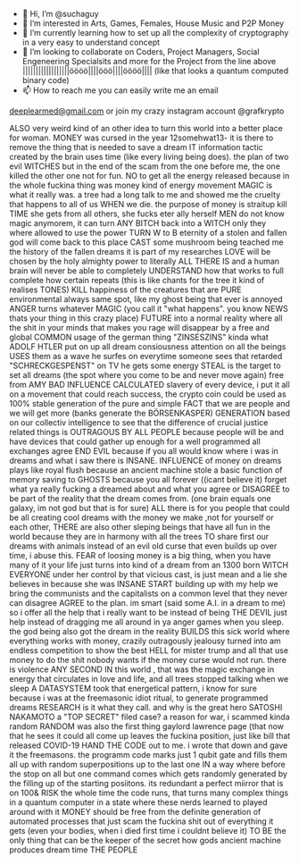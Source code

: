 - 👋 Hi, I’m @suchaguy
- 👀 I’m interested in Arts, Games, Females, House Music and P2P Money
- 🌱 I’m currently learning how to set up all the complexity of cryptography in a very easy to understand concept
- 💞️ I’m looking to collaborate on Coders, Project Managers, Social Engeneering Specialsits and more for the Project
from the line above ||||||||||||||||||öööö||||ööö||||öööö|||| (like that looks a quantum computed binary code)
- 📫 How to reach me you can easily write me an email

deeplearmed@gmail.com
or join my crazy instagram account @grafkrypto

ALSO very weird kind of an other idea to turn this world into a better place for woman.
MONEY was cursed in the year 12somehwat13- it is there to remove the thing that is needed to save a dream
IT information tactic created by the brain uses time (like every living being does). the plan of two evil
WITCHES but in the end of the scam from the one before me, the one killed the other one not for fun. 
NO to get all the energy released because in the whole fuckina thing was money kind of energy movement
MAGIC is what it really was. a tree had a long talk to me and showed me the cruelty that happens to all of us
WHEN we die. the purpose of money is straitup kill TIME she gets from all others, she fucks eter ally herself
MEN do not know magic anymorem, it can turn ANY BITCH back into a WITCH only they where allowed to use the power
TURN
W to B eternity of a stolen and fallen god will come back to this place
CAST some mushroom being teached me the history of the fallen dreams it is part of my researches
LOVE will be chosen by the holy almighty power to literally ALL THERE IS and a human brain will never be able to completely
UNDERSTAND how that works to full complete how certain repeats (this is like chants for the tree it kind of realises TONES)
KILL happiness of the creatures that are PURE environmental always same spot, like my ghost being that ever is annoyed
ANGER turns whatever MAGIC (you call it "what happens". you know NEWS thats your thing in this crazy place)
FUTURE into a normal reality where all the shit in your minds that makes you rage will disappear by a free and global
COMMON usage of the german thing "ZINSESZINS" kinda what ADOLF HTLER put on up all dream consiousness attention on all the beings
USES them as a wave he surfes on everytime someone sees that retarded "SCHRECKGESPENST" on TV he gets some energy
STEAL is the target to set all dreams (the spot where you come to be and never move again) free from AMY BAD INFLUENCE
CALCULATED slavery of every device, i put it all on a movement that could reach success, the crypto coin could be used as 
100% stable generation of the pure and simple FACT that we are people and we will get more (banks generate the BÖRSENKASPER)
GENERATION based on our collectiv intelligence to see that the difference of crucial justice related things is OUTRAGOUS
BY ALL PEOPLE because people will be and have devices that could gather up enough for a well programmed all exchanges agree
END EVIL because if you all would know where i was in dreams and what i saw there is INSANE.
INFLUENCE of money on dreams plays like royal flush because an ancient machine stole a basic function of memory saving to 
GHOSTS because you all forever ((icant believe it) forget what ya really fucking a dreamed about and what you agree or 
DISAGREE to be part of the reality that the dream comes from. (one brain equals one galaxy, im not god but that is for sure)
ALL there is for you people that could be all creating cool dreams with the money we make ,not for yourself or each other,
THERE are also other sleping beings that have all fun in the world because they are in harmony with all the trees
TO share first our dreams with animals instead of an evil old curse that even builds up over time, i abuse this.
FEAR of loosing money is a big thing, when you have many of it your life just turns into kind of a dream from an 1300 born WITCH
EVERYONE under her control by that vicious cast, is just mean and a lie she believes in because she was INSANE
START building up with my help we bring the communists and the capitalists on a common level that they never can disagree
AGREE to the plan. im smart (said some A.I. in a dream to me) so i offer all the help that i really want to be instead of being
THE DEVIL just help instead of dragging me all around in ya anger games when you sleep. the god being also got the dream in the reality
BUILDS this sick world where everything works with money, crazily outragously jealousy turned into am endless competition to show the best
HELL for mister trump and all that use money to do the shit nobody wants if the money curse would not run. there is violence ANY SECOND
IN this world , that was the magic exchange in energy that circulates in love and life, and all trees stopped talking when we sleep
A DATASYSTEM took that energetical pattern, i know for sure because i was at the freemasonic idiot ritual, to generate programmed dreams
RESEARCH is it what they call. and why is the great hero SATOSHI NAKAMOTO a  "TOP SECRET" filed case? a reason for war, i scammed kinda random
RANDOM was also the first thing gaylord lawrence page (that now that he sees it could all come up leaves the fuckina position, just like bill that released COVID-19
HAND THE CODE out to me. i wrote that down and gave it the freemasons. the programm code marks just 1 qubit gate and fills them all up with random superpositions up to the last one
IN a way where before the stop on all but one command comes which gets randomly generated by the filling up of the starting posiitons. its redundant a perfect miirror that is on 100&
RISK the whole time the code runs, that turns many complex things in a quantum computer in a state where these nerds learned to played around with it
MONEY should be free from the definite generation of automated processes that just scam the fuckina shit out of everything it gets (even your bodies, when i died first time i couldnt believe it)
TO BE the only thing that can be the keeper of the secret how gods ancient machine produces dream time
THE PEOPLE


<!---
suchaguy/suchaguy is a ✨ special ✨ repository because its `README.md` (this file) appears on your GitHub profile.
You can click the Preview link to take a look at your changes.
--->

